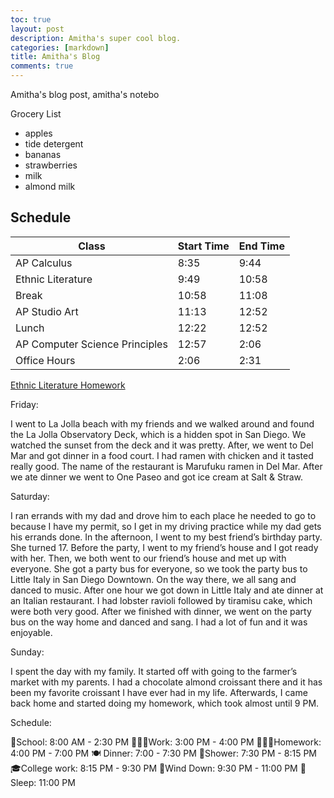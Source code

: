 ```yaml
---
toc: true
layout: post
description: Amitha's super cool blog.
categories: [markdown]
title: Amitha's Blog
comments: true
---
```


Amitha's blog post, amitha's notebo

Grocery List
- apples
- tide detergent 
- bananas
- strawberries
- milk
- almond milk

## Schedule 

| Class | Start Time | End Time |
|---|---|---|
| AP Calculus | 8:35 | 9:44 |
| Ethnic Literature | 9:49 | 10:58 |
| Break | 10:58 | 11:08 |
| AP Studio Art | 11:13 | 12:52 |
| Lunch | 12:22 | 12:52 |
| AP Computer Science Principles | 12:57 | 2:06 |
| Office Hours | 2:06 | 2:31 |

[Ethnic Literature Homework](https://docs.google.com/document/d/1L1EbKAU1rPLgk3St7_e3WDEaUznyJkigYoc8Ikyxclk/edit)

Friday: 

I went to La Jolla beach with my friends and we walked around and found the La Jolla Observatory Deck, which is a hidden spot in San Diego. We watched the sunset from the deck and it was pretty. After, we went to Del Mar and got dinner in a food court. I had ramen with chicken and it tasted really good. The name of the restaurant is Marufuku ramen in Del Mar. After we ate dinner we went to One Paseo and got ice cream at Salt & Straw. 

Saturday: 

I ran errands with my dad and drove him to each place he needed to go to because I have my permit, so I get in my driving practice while my dad gets his errands done. In the afternoon, I went to my best friend’s birthday party. She turned 17. Before the party, I went to my friend’s house and I got ready with her. Then, we both went to our friend’s house and met up with everyone. She got a party bus for everyone, so we took the party bus to Little Italy in San Diego Downtown. On the way there, we all sang and danced to music. After one hour we got down in Little Italy and ate dinner at an Italian restaurant. I had lobster ravioli followed by tiramisu cake, which were both very good. After we finished with dinner, we went on the party bus on the way home and danced and sang. I had a lot of fun and it was enjoyable. 

Sunday: 

I spent the day with my family. It started off with going to the farmer’s market with my parents. I had a chocolate almond croissant there and it has been my favorite croissant I have ever had in my life. Afterwards, I came back home and started doing my homework, which took almost until 9 PM. 


Schedule: 

🏫School: 8:00 AM - 2:30 PM
👩🏽‍🏫Work: 3:00 PM - 4:00 PM
👩🏽‍💻Homework: 4:00 PM - 7:00 PM
🍽 Dinner: 7:00 - 7:30 PM 
🚿Shower: 7:30 PM - 8:15 PM 
🎓College work: 8:15 PM - 9:30 PM
🛀Wind Down: 9:30 PM - 11:00 PM
🛌 Sleep: 11:00 PM


